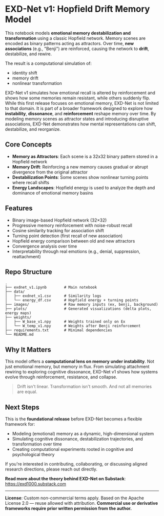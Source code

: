 # EXD-Net v1: Hopfield Drift Memory Model

This notebook models **emotional memory destabilization and transformation** using a classic Hopfield network. Memory scenes are encoded as binary patterns acting as attractors. Over time, **new associations** (e.g., "Benji") are reinforced, causing the network to **drift**, destabilize, and rewire.

The result is a computational simulation of:
- identity shift  
- memory drift  
- nonlinear transformation

EXD-Net v1 simulates how emotional recall is altered by reinforcement and shows how some memories remain resistant, while others suddenly flip. While this first release focuses on emotional memory, EXD-Net is not limited to that domain. It is part of a broader framework designed to explore how **instability**, **dissonance**, and **reinforcement** reshape memory over time. By modeling memory scenes as attractor states and introducing disruptive associations, EXD-Net demonstrates how mental representations can shift, destabilize, and reorganize.

## Core Concepts

- **Memory as Attractors**: Each scene is a 32x32 binary pattern stored in a Hopfield network
- **Memory Drift**: Reinforcing a new memory causes gradual or abrupt divergence from the original attractor
- **Destabilization Points**: Some scenes show nonlinear turning points where recall shifts
- **Energy Landscapes**: Hopfield energy is used to analyze the depth and dominance of emotional memory basins

## Features

- Binary image-based Hopfield network (32×32)
- Progressive memory reinforcement with noise-robust recall
- Cosine similarity tracking for association shift
- Turning point detection (first recall of new association)
- Hopfield energy comparison between old and new attractors
- Convergence analysis over time
- Interpretability through real emotions (e.g., denial, suppression, reattachment)

## Repo Structure

```
.
├── exdnet_v1.ipynb        # Main notebook
├── data/
│   ├── exdnet_v1.csv      # Similarity logs
│   └── energy_df.csv      # Hopfield energy + turning points
├── images/                # Raw memory inputs (ex, benji, background)
├── plots/                 # Generated visualizations (delta plots, energy maps)
├── weights/
│   ├── W_base_v1.npy      # Weights trained only on Ex
│   └── W_temp_v1.npy      # Weights after Benji reinforcement
├── requirements.txt       # Minimal dependencies
└── README.md
```


## Why It Matters

This model offers a **computational lens on memory under instability**. Not just emotional memory, but memory in flux. From simulating attachment rewiring to exploring cognitive dissonance, EXD-Net v1 shows how systems evolve through reinforcement, resistance, and collapse.

> Drift isn't linear. Transformation isn't smooth. And not all memories are equal.

## Next Steps
This is the **foundational release** before EXD-Net becomes a flexible framework for: 
- Modeling (emotional) memory as a dynamic, high-dimensional system
- Simulating cognitive dissonance, destabilization trajectories, and transformation over time
- Creating computational experiments rooted in cognitive and psychological theory

If you're interested in contributing, collaborating, or discussing aligned research directions, please reach out directly.

**Read more about the theory behind EXD-Net on Substack**:  
https://exd1000.substack.com


---
**License**:  Custom non-commercial terms apply. Based on the Apache License 2.0 — reuse allowed with attribution. **Commercial use or derivative frameworks require prior written permission from the author.**